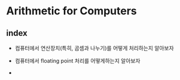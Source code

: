 # Arithmetic for Computers


## index
- 컴퓨터에서 연산장치(특히, 곰셈과 나누기)를 어떻게 처리하는지 알아보자
- 컴퓨터에서 floating point 처리를 어떻게하는지 알아보자

- 


